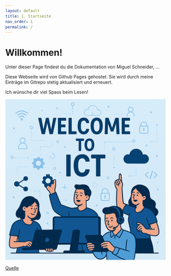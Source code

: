 ```yaml
---
layout: default
title: 1. Startseite
nav_order: 1
permalink: /
---
```


# Willkommen!

Unter dieser Page findest du die Dokumentation von Miguel Schneider, ...

Diese Webseite wird von Github Pages gehostet.
Sie wird durch meine Einträge im Gitrepo stetig aktualisiert und erneuert.

Ich wünsche dir viel Spass beim Lesen!

![Welcome](../ressources/images/welcome.png) 

[Quelle](./Quellverzeichnis/index.md#startseite)